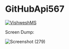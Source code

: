 # GitHubApi567
[![VishweshMS](https://circleci.com/gh/VishweshMS/GitHubApi567.svg?style=svg&circle-token=cecc4cf2a073f4bcb31e76eed9324ddd6159be7d)](https://app.circleci.com/pipelines/github/VishweshMS/GitHubApi567?branch=main&filter=all)

Screen Dump:



![Screenshot (279)](https://user-images.githubusercontent.com/55580232/221330534-20a1ba58-157c-483b-8ac0-6cc4fb2976e6.png)
